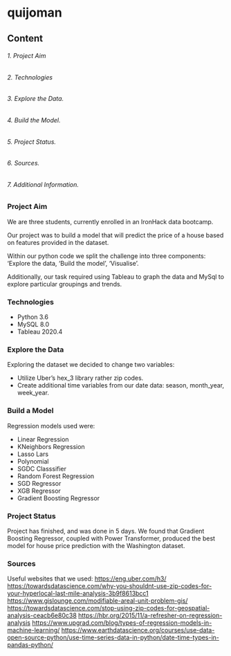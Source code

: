 # quijoman

## Content
###### 1. Project Aim
###### 2. Technologies
###### 3. Explore the Data.
###### 4. Build the Model.
###### 5. Project Status.
###### 6. Sources.
###### 7. Additional Information. 

### Project Aim
We are three students, currently enrolled in an IronHack data bootcamp. 

Our project was to build a model that will predict the price of a house based on features provided in the dataset. 

Within our python code we split the challenge into three components: ‘Explore the data, ‘Build the model’, ‘Visualise’. 

Additionally, our task required using Tableau to graph the data and MySql to explore particular groupings and trends.


### Technologies 
- Python 3.6
- MySQL 8.0
- Tableau 2020.4 

### Explore the Data
Exploring the dataset we decided to change two variables: 
* Utilize Uber’s hex_3 library rather zip codes.
* Create additional time variables from our date data: season, month_year, week_year. 

### Build a Model
Regression models used were:
* Linear Regression
* KNeighbors Regression
* Lasso Lars
* Polynomial
* SGDC Classsifier
* Random Forest Regression
* SGD Regressor
* XGB Regressor
* Gradient Boosting Regressor

### Project Status
Project has finished, and was done in 5 days. We found that Gradient Boosting Regressor, coupled with Power Transformer, produced the best model for house price prediction with the Washington dataset. 

### Sources
Useful websites that we used:
https://eng.uber.com/h3/ 
https://towardsdatascience.com/why-you-shouldnt-use-zip-codes-for-your-hyperlocal-last-mile-analysis-3b9f8613bcc1
https://www.gislounge.com/modifiable-areal-unit-problem-gis/
https://towardsdatascience.com/stop-using-zip-codes-for-geospatial-analysis-ceacb6e80c38
https://hbr.org/2015/11/a-refresher-on-regression-analysis
https://www.upgrad.com/blog/types-of-regression-models-in-machine-learning/
https://www.earthdatascience.org/courses/use-data-open-source-python/use-time-series-data-in-python/date-time-types-in-pandas-python/
